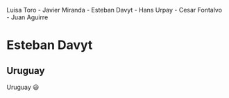 Luisa Toro - Javier Miranda - Esteban Davyt - Hans Urpay - Cesar Fontalvo - Juan Aguirre


# **Esteban Davyt**

## Uruguay

Uruguay :smiley:
